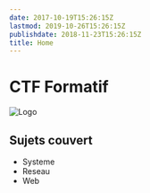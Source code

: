 ```yaml
---
date: 2017-10-19T15:26:15Z
lastmod: 2019-10-26T15:26:15Z
publishdate: 2018-11-23T15:26:15Z
title: Home
---
```


# CTF Formatif

![Logo](/images/logo.png "logo")

## Sujets couvert

* Systeme
* Reseau
* Web
